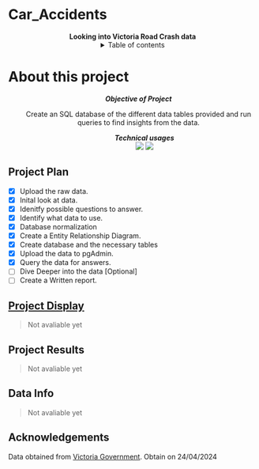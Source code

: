 # Car_Accidents

<div align="Center"><b>Looking into Victoria Road Crash data</b>
</div>

<details align = "center">
    <summary>Table of contents</summary>
        <li>
            <a href="#about-this-project"> About this Project</a></ul>
        <li>
            <a href="#project-plan"> Project Plan</a></ul>    
        <li>
            <a href="#project-display"> Project Display</a></ul>
        <li>
            <a href="#project-results"> Project Results</a></ul>
        <li>
            <a href="#Acknowledgements"> Acknowledgements</a></ul>

</details>

# About this project 

<div align = "center">
    <ol> <b><i>Objective of Project</b></i>
            <p> Create an SQL database of the different data tables provided and run queries to find insights from the data.</p>
    <ol><b><i>Technical usages</b></i>
            <br>
            <img src = "https://img.shields.io/badge/Python-38EA10">
            <img src = "https://img.shields.io/badge/SQL-104FEA">


</div>

## Project Plan 

- [x] Upload the raw data. 
- [x] Inital look at data.
- [x] Idenitfy possible questions to answer. 
- [x] Identify what data to use. 
- [x] Database normalization
- [x] Create a Entity Relationship Diagram. 
- [x] Create database and the necessary tables
- [x] Upload the data to pgAdmin. 
- [x] Query the data for answers. 
- [ ] Dive Deeper into the data [Optional]
- [ ] Create a Written report.

## [Project Display]()

> Not avaliable yet
<!-- Display image of project -->
<!-- <img src=""/> -->

## Project Results 
> Not avaliable yet

## Data Info
> Not avaliable yet

## Acknowledgements 
Data obtained from [Victoria Government](https://discover.data.vic.gov.au/dataset/victoria-road-crash-data). Obtain on 24/04/2024


